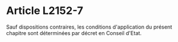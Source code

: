 # Article L2152-7

Sauf dispositions contraires, les conditions d'application du présent chapitre sont déterminées par décret en Conseil d'Etat.